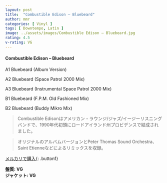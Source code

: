 ```yaml
---
layout: post
title:  "Combustible Edison – Bluebeard"
author: mmr
categories: [ Vinyl ]
tags: [ Downtempo, Latin ]
image: ../assets/images/Combustible Edison – Bluebeard.jpg
rating: 4.5
v-rating: VG
---
```


#### Combustible Edison – Bluebeard

A1  Bluebeard (Album Version)

A2  Bluebeard (Space Patrol 2000 Mix)

A3  Bluebeard (Instrumental Space Patrol 2000 Mix)

B1  Bluebeard (F.P.M. Old Fashioned Mix)

B2  Bluebeard (Buddy Mikro Mix)

> Combustible Edisonはアメリカン・ラウンジ/ジャズ/イージーリスニングバンドで、1990年代初頭にロードアイランド州プロビデンスで結成されました。

> オリジナルのアルバムバージョンとPeter Thomas Sound Orchestra、Saint Etienneなどによるリミックスを収録。

[メルカリで購入](https://jp.mercari.com/item/m92789980685){: .button1}


<div class="mt-4 mb-4 d-flex align-items-center">
<strong class="mr-1">盤質: VG</strong>
</div>
<div class="mt-4 mb-4 d-flex align-items-center">
<strong class="mr-1">ジャケット: VG</strong>
</div>